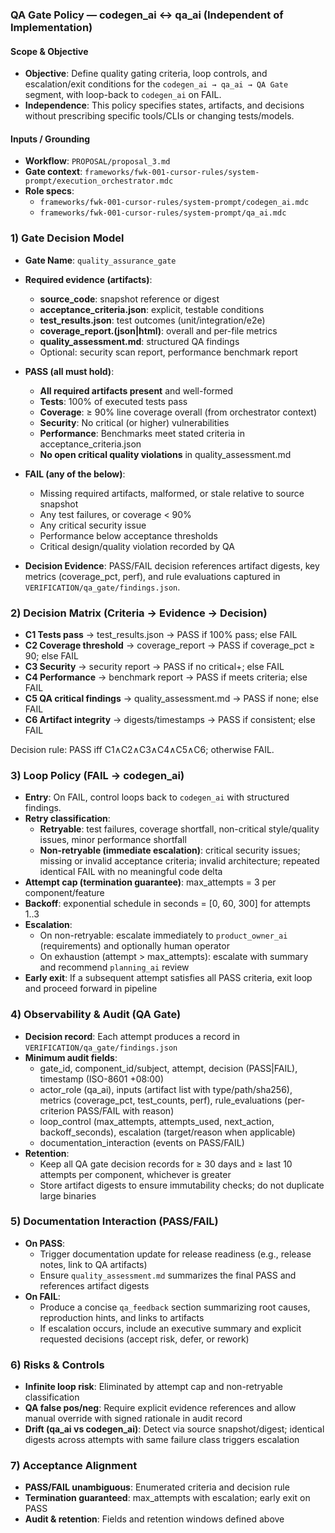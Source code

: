 ### QA Gate Policy — codegen_ai ↔ qa_ai (Independent of Implementation)

#### Scope & Objective
- **Objective**: Define quality gating criteria, loop controls, and escalation/exit conditions for the `codegen_ai → qa_ai → QA Gate` segment, with loop-back to `codegen_ai` on FAIL.
- **Independence**: This policy specifies states, artifacts, and decisions without prescribing specific tools/CLIs or changing tests/models.

#### Inputs / Grounding
- **Workflow**: `PROPOSAL/proposal_3.md`
- **Gate context**: `frameworks/fwk-001-cursor-rules/system-prompt/execution_orchestrator.mdc`
- **Role specs**:
  - `frameworks/fwk-001-cursor-rules/system-prompt/codegen_ai.mdc`
  - `frameworks/fwk-001-cursor-rules/system-prompt/qa_ai.mdc`

### 1) Gate Decision Model
- **Gate Name**: `quality_assurance_gate`
- **Required evidence (artifacts)**:
  - **source_code**: snapshot reference or digest
  - **acceptance_criteria.json**: explicit, testable conditions
  - **test_results.json**: test outcomes (unit/integration/e2e)
  - **coverage_report.(json|html)**: overall and per-file metrics
  - **quality_assessment.md**: structured QA findings
  - Optional: security scan report, performance benchmark report

- **PASS (all must hold)**:
  - **All required artifacts present** and well-formed
  - **Tests**: 100% of executed tests pass
  - **Coverage**: ≥ 90% line coverage overall (from orchestrator context)
  - **Security**: No critical (or higher) vulnerabilities
  - **Performance**: Benchmarks meet stated criteria in acceptance_criteria.json
  - **No open critical quality violations** in quality_assessment.md

- **FAIL (any of the below)**:
  - Missing required artifacts, malformed, or stale relative to source snapshot
  - Any test failures, or coverage < 90%
  - Any critical security issue
  - Performance below acceptance thresholds
  - Critical design/quality violation recorded by QA

- **Decision Evidence**: PASS/FAIL decision references artifact digests, key metrics (coverage_pct, perf), and rule evaluations captured in `VERIFICATION/qa_gate/findings.json`.

### 2) Decision Matrix (Criteria → Evidence → Decision)
- **C1 Tests pass** → test_results.json → PASS if 100% pass; else FAIL
- **C2 Coverage threshold** → coverage_report → PASS if coverage_pct ≥ 90; else FAIL
- **C3 Security** → security report → PASS if no critical+; else FAIL
- **C4 Performance** → benchmark report → PASS if meets criteria; else FAIL
- **C5 QA critical findings** → quality_assessment.md → PASS if none; else FAIL
- **C6 Artifact integrity** → digests/timestamps → PASS if consistent; else FAIL

Decision rule: PASS iff C1∧C2∧C3∧C4∧C5∧C6; otherwise FAIL.

### 3) Loop Policy (FAIL → codegen_ai)
- **Entry**: On FAIL, control loops back to `codegen_ai` with structured findings.
- **Retry classification**:
  - **Retryable**: test failures, coverage shortfall, non-critical style/quality issues, minor performance shortfall
  - **Non-retryable (immediate escalation)**: critical security issues; missing or invalid acceptance criteria; invalid architecture; repeated identical FAIL with no meaningful code delta
- **Attempt cap (termination guarantee)**: max_attempts = 3 per component/feature
- **Backoff**: exponential schedule in seconds = [0, 60, 300] for attempts 1..3
- **Escalation**:
  - On non-retryable: escalate immediately to `product_owner_ai` (requirements) and optionally human operator
  - On exhaustion (attempt > max_attempts): escalate with summary and recommend `planning_ai` review
- **Early exit**: If a subsequent attempt satisfies all PASS criteria, exit loop and proceed forward in pipeline

### 4) Observability & Audit (QA Gate)
- **Decision record**: Each attempt produces a record in `VERIFICATION/qa_gate/findings.json`
- **Minimum audit fields**:
  - gate_id, component_id/subject, attempt, decision (PASS|FAIL), timestamp (ISO-8601 +08:00)
  - actor_role (qa_ai), inputs (artifact list with type/path/sha256), metrics (coverage_pct, test_counts, perf), rule_evaluations (per-criterion PASS/FAIL with reason)
  - loop_control (max_attempts, attempts_used, next_action, backoff_seconds), escalation (target/reason when applicable)
  - documentation_interaction (events on PASS/FAIL)
- **Retention**:
  - Keep all QA gate decision records for ≥ 30 days and ≥ last 10 attempts per component, whichever is greater
  - Store artifact digests to ensure immutability checks; do not duplicate large binaries

### 5) Documentation Interaction (PASS/FAIL)
- **On PASS**:
  - Trigger documentation update for release readiness (e.g., release notes, link to QA artifacts)
  - Ensure `quality_assessment.md` summarizes the final PASS and references artifact digests
- **On FAIL**:
  - Produce a concise `qa_feedback` section summarizing root causes, reproduction hints, and links to artifacts
  - If escalation occurs, include an executive summary and explicit requested decisions (accept risk, defer, or rework)

### 6) Risks & Controls
- **Infinite loop risk**: Eliminated by attempt cap and non-retryable classification
- **QA false pos/neg**: Require explicit evidence references and allow manual override with signed rationale in audit record
- **Drift (qa_ai vs codegen_ai)**: Detect via source snapshot/digest; identical digests across attempts with same failure class triggers escalation

### 7) Acceptance Alignment
- **PASS/FAIL unambiguous**: Enumerated criteria and decision rule
- **Termination guaranteed**: max_attempts with escalation; early exit on PASS
- **Audit & retention**: Fields and retention windows defined above